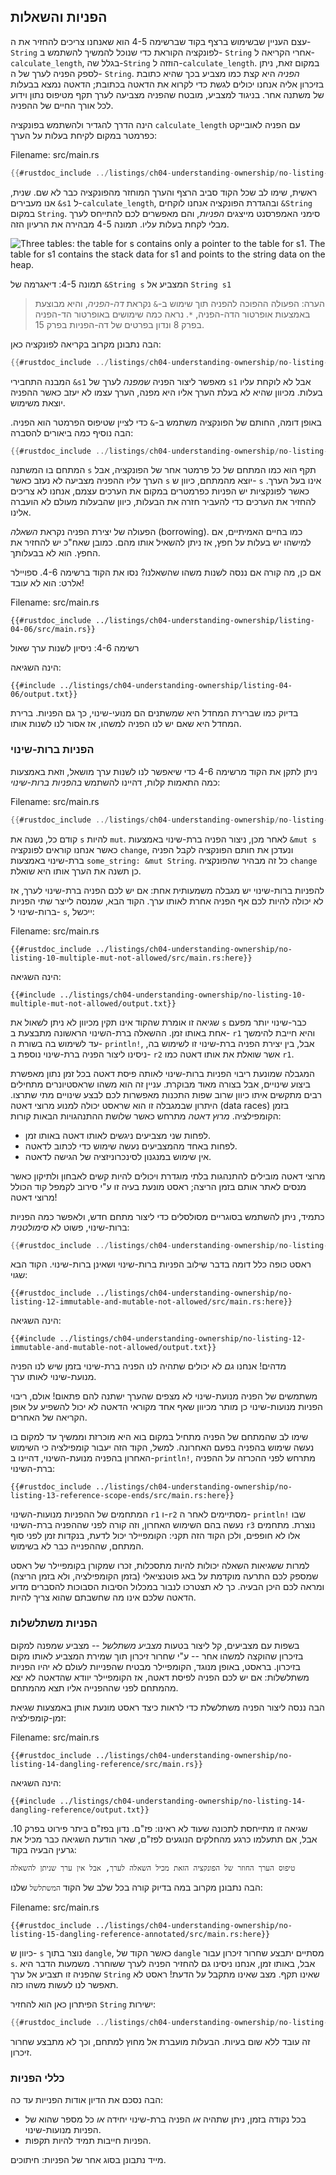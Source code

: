 ## הפניות והשאלות

עצם העניין שבשימוש ברצף בקוד שברשימה 4-5 הוא שאנחנו צריכים להחזיר את ה-`String` לפונקציה הקוראת כדי שנוכל להמשיך להשתמש ב- `String` אחרי הקריאה ל- `calculate_length`, בגלל שה-`String` הוזזה ל-`calculate_length`. במקום זאת, ניתן לספק הפניה לערך של ה- `String`. *הפניה* היא קצת כמו מצביע בכך שהיא כתובת בזיכרון אליה אנחנו יכולים לגשת כדי לקרוא את הדאטה בכתובת; הדאטה נמצא בבעלות של משתנה אחר. בניגוד למצביע, מובטח שהפניה מצביעה לערך תקף מטיפוס נתון וידוע לכל אורך החיים של ההפניה.

הינה הדרך להגדיר ולהשתמש בפונקציה `calculate_length` עם הפניה לאובייקט כפרמטר במקום לקיחת בעלות על הערך:

<span class="filename">Filename: src/main.rs</span>

```rust
{{#rustdoc_include ../listings/ch04-understanding-ownership/no-listing-07-reference/src/main.rs:all}}
```

ראשית, שימו לב שכל הקוד סביב הרצף והערך המוחזר מהפונקציה כבר לא שם. שנית, אנו מעבירים `&s1` ל-`calculate_length`, ובהגדרת הפונקציה אנחנו לוקחים `&String` במקום `String`. סימני האמפרסנט מייצגים *הפניות*, והם מאפשרים לכם להתייחס לערך מבלי לקחת בעלות עליו. תמונה 4-5 מבהירה את הרעיון הזה.

<img alt="Three tables: the table for s contains only a pointer to the table
for s1. The table for s1 contains the stack data for s1 and points to the
string data on the heap." src="img/trpl04-05.svg" class="center" />

<span class="caption">תמונה 4-5: דיאגרמה של `&String s` המצביע אל `String s1`</span>

> הערה: הפעולה ההפוכה להפניה תוך שימוש ב-`&` נקראת *דה-הפניה*, והיא מבוצעת באמצעות אופרטור הדה-הפניה, `*`. נראה כמה שימושים באופרטור הד-הפניה בפרק 8 ונדון בפרטים של דה-הפניות בפרק 15.

הבה נתבונן מקרוב בקריאה לפונקציה כאן:

```rust
{{#rustdoc_include ../listings/ch04-understanding-ownership/no-listing-07-reference/src/main.rs:here}}
```

המבנה התחבירי `&s1` מאפשר ליצור הפניה *שמפנה* לערך של `s1` אבל לא לוקחת עליו בעלות. מכיוון שהיא לא בעלת הערך אליו היא מפנה, הערך עצמו לא יעזב כאשר ההפניה יוצאת משימוש.

באופן דומה, החותם של הפונקציה משתמש ב-`&` כדי לציין שטיפוס הפרמטר הוא הפניה. הבה נוסיף כמה ביאורים להסברה:

```rust
{{#rustdoc_include ../listings/ch04-understanding-ownership/no-listing-08-reference-with-annotations/src/main.rs:here}}
```

המתחם בו המשתנה `s` תקף הוא כמו המתחם של כל פרמטר אחר של הפונקציה, אבל הערך עליו ההפניה מצביעה לא נעזב כאשר `s` יוצא מהמתחם, כיוון ש- `s` אינו בעל הערך. כאשר לפונקציות יש הפניות כפרמטרים במקום את הערכים עצמם, אנחנו לא צריכים להחזיר את הערכים כדי להעביר חזרה את הבעלות, כיוון שהבעלות מעולם לא הועברה אלינו.

הפעולה של יצירת הפניה נקראת *השאלה* (borrowing). כמו בחיים האמיתיים, אם למישהו יש בעלות על חפץ, אז ניתן להשאיל אותו מהם. כמובן שאח"כ יש להחזיר את החפץ. הוא לא בבעלותך.

אם כן, מה קורה אם ננסה לשנות משהו שהשאלנו? נסו את הקוד ברשימה 4-6. ספויילר אלרט: הוא לא עובד!

<span class="filename">Filename: src/main.rs</span>

```rust,ignore,does_not_compile
{{#rustdoc_include ../listings/ch04-understanding-ownership/listing-04-06/src/main.rs}}
```

<span class="caption">רשימה 4-6: ניסיון לשנות ערך שאול</span>

הינה השגיאה:

```console
{{#include ../listings/ch04-understanding-ownership/listing-04-06/output.txt}}
```

בדיוק כמו שברירת המחדל היא שמשתנים הם מנועי-שינוי, כך גם הפניות. ברירת המחדל היא שאם יש לנו הפניה למשהו, אז אסור לנו לשנות אותו.

### הפניות ברות-שינוי

ניתן לתקן את הקוד מרשימה 4-6 כדי שיאפשר לנו לשנות ערך מושאל, וזאת באמצעות כמה התאמות קלות, דהיינו להשתמש *בהפניות ברות-שינוי*:

<span class="filename">Filename: src/main.rs</span>

```rust
{{#rustdoc_include ../listings/ch04-understanding-ownership/no-listing-09-fixes-listing-04-06/src/main.rs}}
```

קודם כל, נשנה את `s` להיות `mut`. לאחר מכן, ניצור הפניה ברת-שינוי באמצעות `&mut s` כאשר אנחנו קוראים לפונקציה `change`, ונעדכן את חותם הפונקציה לקבל הפניה ברת-שינוי באמצעות `some_string: &mut String`.
כל זה מבהיר שהפונקציה `change` כן תשנה את הערך אותו היא שואלת.

להפניות ברות-שינוי יש מגבלה משמעותית אחת: אם יש לכם הפניה ברת-שינוי לערך, אז לא יכולה להיות לכם אף הפניה אחרת לאותו ערך. הקוד הבא, שמנסה לייצר שתי הפניות ברות-שינוי ל- `s`, ייכשל:

<span class="filename">Filename: src/main.rs</span>

```rust,ignore,does_not_compile
{{#rustdoc_include ../listings/ch04-understanding-ownership/no-listing-10-multiple-mut-not-allowed/src/main.rs:here}}
```

הינה השגיאה:

```console
{{#include ../listings/ch04-understanding-ownership/no-listing-10-multiple-mut-not-allowed/output.txt}}
```

שגיאה זו אומרת שהקוד אינו תקין מכיוון לא ניתן לשאול את `s` כבר-שינוי יותר מפעם אחת באותו זמן. ההשאלה ברת-השינוי הראשונה מתבצעת ב- `r1` והיא חייבת להימשך עד לשימוש בה בשורת ה- `println!`, אבל, בין יצירת הפניה ברת-שינוי זו לשימוש בה, ניסינו ליצור הפניה ברת-שינוי נוספת ב- `r2` אשר שואלת את אותו דאטה כמו `r1`.

המגבלה שמונעת ריבוי הפניות ברות-שינוי לאותה פיסת דאטה בכל זמן נתון מאפשרת ביצוע שינויים, אבל בצורה מאוד מבוקרת. עניין זה הוא משהו שראסטיונרים מתחילים רבים מתקשים איתו כיוון שרוב שפות התכנות מאפשרות לכם לבצע שינויים מתי שתרצו. היתרון שבמגבלה זו הוא שראסט יכולה למנוע מרוצי דאטה (data races) בזמן הקומפילציה. *מרוץ דאטה* מתרחש כאשר שלושת ההתנהגויות הבאות קורות:

* לפחות שני מצביעים ניגשים לאותו דאטה באותו זמן.
* לפחות באחד מהמצביעים נעשה שימוש כדי לכתוב לדאטה.
* אין שימוש במנגנון לסינכרוניזציה של הגישה לדאטה.

מרוצי דאטה מובילים להתנהגות בלתי מוגדרת ויכולים להיות קשים לאבחון ולתיקון כאשר מנסים לאתר אותם בזמן הריצה; ראסט מונעת בעיה זו ע"י סירוב לקמפל קוד הכולל מרוצי דאטה!

כתמיד, ניתן להשתמש בסוגריים מסולסלים כדי ליצור מתחם חדש, ולאפשר כמה הפניות ברות-שינוי, פשוט לא *סימולטנית*:

```rust
{{#rustdoc_include ../listings/ch04-understanding-ownership/no-listing-11-muts-in-separate-scopes/src/main.rs:here}}
```

ראסט כופה כלל דומה בדבר שילוב הפניות ברות-שינוי ושאינן ברות-שינוי. הקוד הבא שגוי:

```rust,ignore,does_not_compile
{{#rustdoc_include ../listings/ch04-understanding-ownership/no-listing-12-immutable-and-mutable-not-allowed/src/main.rs:here}}
```

הינה השגיאה:

```console
{{#include ../listings/ch04-understanding-ownership/no-listing-12-immutable-and-mutable-not-allowed/output.txt}}
```

מדהים! אנחנו *גם* לא יכולים שתהיה לנו הפניה ברת-שינוי בזמן שיש לנו הפניה מנועת-שינוי לאותו ערך.

משתמשים של הפניה מנועת-שינוי לא מצפים שהערך ישתנה להם פתאום! אולם, ריבוי הפניות מנועות-שינוי כן מותר מכיוון שאף אחד מקוראי הדאטה לא יכול להשפיע על אופן הקריאה של האחרים.

שימו לב שהמתחם של הפניה מתחיל במקום בוא היא מוכרזת וממשיך עד למקום בו נעשה שימוש בהפניה בפעם האחרונה. למשל, הקוד הזה יעבור קומפילציה כי השימוש האחרון בהפניה מנועת-השינוי, דהיינו ב-`println!`, מתרחש לפני ההכרזה על ההפניה ברת-השינוי:

```rust,edition2021
{{#rustdoc_include ../listings/ch04-understanding-ownership/no-listing-13-reference-scope-ends/src/main.rs:here}}
```

המתחמים של ההפניות מנועות-השינוי `r1` ו-`r2` מסתיימים לאחר ה- `println!` שבו נעשה בהם השימוש האחרון, וזה קורה לפני שההפניה ברת-השינוי `r3` נוצרת. מתחמים אלו לא חופפים, ולכן הקוד הזה תקני: הקומפיילר יכול לדעת, בנקדות זמן לפני סוף המתחם, שההפנייה כבר לא בשימוש.

למרות ששגיאות השאלה יכולות להיות מתסכלות, זכרו שמקורן בקומפיילר של ראסט שמספק לכם התרעה מוקדמת על באג פוטנציאלי (בזמן הקומפילציה, ולא בזמן הריצה) ומראה לכם היכן הבעיה. כך לא תצטרכו לנבור במכלול הסיבות הסבוכות להסברים מדוע הדאטה שלכם אינו מה שחשבתם שהוא צריך להיות.

### הפניות משתלשלות

בשפות עם מצביעים, קל ליצור בטעות *מצביע משתלשל* -- מצביע שמפנה למקום בזיכרון שהוקצה למשהו אחר -- ע"י שחרור זיכרון תוך שמירת המצביע לאותו מקום בזיכרון. בראסט, באופן מנוגד, הקומפיילר מבטיח שהפנייות לעולם לא יהיו הפניות משתלשלות: אם יש לכם הפניה לפיסת דאטה, אז הקומפיילר יוודא שהדאטה לא יצא מהמתחם לפני שההפנייה אליו תצא מהמתחם.

הבה ננסה ליצור הפניה משתלשלת כדי לראות כיצד ראסט מונעת אותן באמצעות שגיאת זמן-קומפילציה:

<span class="filename">Filename: src/main.rs</span>

```rust,ignore,does_not_compile
{{#rustdoc_include ../listings/ch04-understanding-ownership/no-listing-14-dangling-reference/src/main.rs}}
```

הינה השגיאה:

```console
{{#include ../listings/ch04-understanding-ownership/no-listing-14-dangling-reference/output.txt}}
```

שגיאה זו מתייחסת לתכונה שעוד לא ראינו: פז"ם. נדון בפז"ם ביתר פירוט בפרק 10. אבל, אם תתעלמו כרגע מהחלקים הנוגעים לפז"ם, שאר הודעת השגיאה כבר מכיל את גרעין הבעיה בקוד:

```text
טיפוס הערך החוזר של הפונקציה הזאת מכיל השאלה לערך, אבל אין ערך שניתן להשאלה
```

הבה נתבונן מקרוב במה בדיוק קורה בכל שלב של הקוד `המשתלשל` שלנו:

<span class="filename">Filename: src/main.rs</span>

```rust,ignore,does_not_compile
{{#rustdoc_include ../listings/ch04-understanding-ownership/no-listing-15-dangling-reference-annotated/src/main.rs:here}}
```

כיוון ש- `s` נוצר בתוך `dangle`, כאשר הקוד של `dangle` מסתיים יתבצע שחרור זיכרון עבור `s`. אבל, באותו זמן, אנחנו ניסינו גם להחזיר הפניה לערך ששוחרר. משמעות הדבר היא שהפניה זו תצביע אל ערך `String` שאינו תקף. מצב שאינו מתקבל על הדעת! ראסט לא תאפשר לנו לעשות משהו כזה.

הפיתרון כאן הוא להחזיר `String` ישירות:

```rust
{{#rustdoc_include ../listings/ch04-understanding-ownership/no-listing-16-no-dangle/src/main.rs:here}}
```

זה עובד ללא שום בעיות. הבעלות מועברת אל מחוץ למתחם, וכך לא מתבצע שחרור זיכרון.

### כללי הפניות

הבה נסכם את הדיון אודות הפנייות עד כה:

* בכל נקודה בזמן, ניתן שתהיה *או* הפניה ברת-שינוי יחידה *או* כל מספר שהוא של הפניות מנועות-שינוי.
* הפניות חייבות תמיד להיות תקפות.

מייד נתבונן בסוג אחר של הפניות: חיתוכים.
